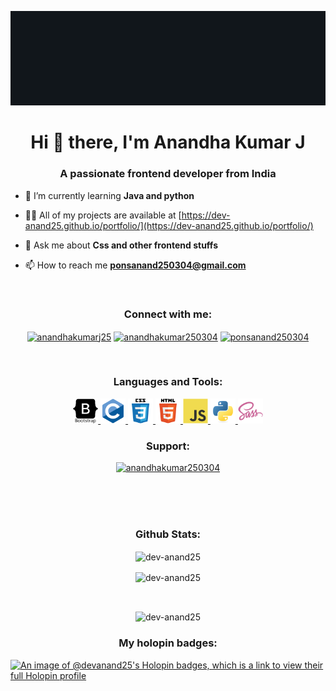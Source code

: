
[![MasterHead](1.gif)](https://dev-anand25.github.io/portfolio/)

<h1 align="center">Hi 👋 there, I'm Anandha Kumar J</h1>
<h3 align="center">A passionate frontend developer from India</h3>


- 🌱 I’m currently learning **Java and python**

- 👨‍💻 All of my projects are available at [https://dev-anand25.github.io/portfolio/](https://dev-anand25.github.io/portfolio/)

- 💬 Ask me about **Css and other frontend stuffs**

- 📫 How to reach me **ponsanand250304@gmail.com**
<br>
<h3 align="center">Connect with me:</h3>
<p align="center">
<a href="https://twitter.com/anandhakumarj25" target="blank"><img align="center" src="https://raw.githubusercontent.com/rahuldkjain/github-profile-readme-generator/master/src/images/icons/Social/twitter.svg" alt="anandhakumarj25" height="30" width="40" /></a>
<a href="https://linkedin.com/in/anandhakumar250304" target="blank"><img align="center" src="https://raw.githubusercontent.com/rahuldkjain/github-profile-readme-generator/master/src/images/icons/Social/linked-in-alt.svg" alt="anandhakumar250304" height="30" width="40" /></a>
<a href="https://www.hackerrank.com/ponsanand250304" target="blank"><img align="center" src="https://raw.githubusercontent.com/rahuldkjain/github-profile-readme-generator/master/src/images/icons/Social/hackerrank.svg" alt="ponsanand250304" height="30" width="40" /></a>
</p>
<br>
<h3 align="center">Languages and Tools:</h3>
<p align="center"> <a href="https://getbootstrap.com" target="_blank" rel="noreferrer"> <img src="https://raw.githubusercontent.com/devicons/devicon/master/icons/bootstrap/bootstrap-plain-wordmark.svg" alt="bootstrap" width="40" height="40"/> </a> <a href="https://www.cprogramming.com/" target="_blank" rel="noreferrer"> <img src="https://raw.githubusercontent.com/devicons/devicon/master/icons/c/c-original.svg" alt="c" width="40" height="40"/> </a> <a href="https://www.w3schools.com/css/" target="_blank" rel="noreferrer"> <img src="https://raw.githubusercontent.com/devicons/devicon/master/icons/css3/css3-original-wordmark.svg" alt="css3" width="40" height="40"/> </a> <a href="https://www.w3.org/html/" target="_blank" rel="noreferrer"> <img src="https://raw.githubusercontent.com/devicons/devicon/master/icons/html5/html5-original-wordmark.svg" alt="html5" width="40" height="40"/> </a> <a href="https://developer.mozilla.org/en-US/docs/Web/JavaScript" target="_blank" rel="noreferrer"> <img src="https://raw.githubusercontent.com/devicons/devicon/master/icons/javascript/javascript-original.svg" alt="javascript" width="40" height="40"/> </a> <a href="https://www.python.org" target="_blank" rel="noreferrer"> <img src="https://raw.githubusercontent.com/devicons/devicon/master/icons/python/python-original.svg" alt="python" width="40" height="40"/> </a> <a href="https://sass-lang.com" target="_blank" rel="noreferrer"> <img src="https://raw.githubusercontent.com/devicons/devicon/master/icons/sass/sass-original.svg" alt="sass" width="40" height="40"/> </a> </p>

<h3 align="center">Support:</h3>
<p align="center" ><a href="https://ko-fi.com/anandhakumar250304"> <img  src="https://cdn.ko-fi.com/cdn/kofi3.png?v=3" height="50" width="210" alt="anandhakumar250304" /></a></p><br><br>
<br>

<h3 align="center">Github Stats:</h3>

<p align="center"><img align="center" src="https://github-readme-stats.vercel.app/api?username=Dev-Anand25&theme=dracula&hide_border=false&include_all_commits=true&count_private=false" alt="dev-anand25" /></p>

<p align="center"><img align="center" src="https://github-readme-streak-stats.herokuapp.com/?user=Dev-Anand25&theme=dracula&hide_border=false" alt="dev-anand25" /></p>
<br/>
<p align="center"><img align="center" src="https://github-readme-stats.vercel.app/api/top-langs/?username=Dev-Anand25&theme=dracula&hide_border=false&include_all_commits=true&count_private=false&layout=compact" alt="dev-anand25" /></p>


<h3 align="center">My holopin badges:</h3>

[![An image of @devanand25's Holopin badges, which is a link to view their full Holopin profile](https://holopin.me/devanand25)](https://holopin.io/@devanand25)
